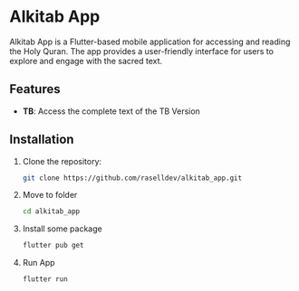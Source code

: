 
# Alkitab App

Alkitab App is a Flutter-based mobile application for accessing and reading the Holy Quran. The app provides a user-friendly interface for users to explore and engage with the sacred text.

## Features

- **TB**: Access the complete text of the TB Version

## Installation

1. Clone the repository:

   ```bash
   git clone https://github.com/raselldev/alkitab_app.git
2. Move to folder
	```bash
	cd alkitab_app
3. Install some package
	```bash
	flutter pub get
4. Run App
	```bash
	flutter run
   
